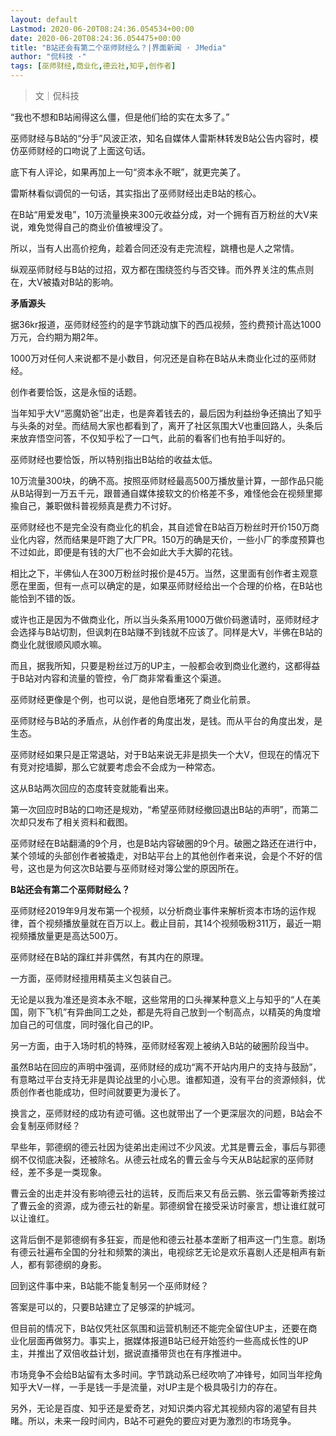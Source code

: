 ```yaml
---
layout: default
Lastmod: 2020-06-20T08:24:36.054534+00:00
date: 2020-06-20T08:24:36.054475+00:00
title: "B站还会有第二个巫师财经么？|界面新闻 · JMedia"
author: "侃科技 ·"
tags: [巫师财经,商业化,德云社,知乎,创作者]
---
```


> 文｜侃科技

“我也不想和B站闹得这么僵，但是他们给的实在太多了。”

巫师财经与B站的“分手”风波正浓，知名自媒体人雷斯林转发B站公告内容时，模仿巫师财经的口吻说了上面这句话。

底下有人评论，如果再加上一句“资本永不眠”，就更完美了。

雷斯林看似调侃的一句话，其实指出了巫师财经出走B站的核心。

在B站“用爱发电”，10万流量换来300元收益分成，对一个拥有百万粉丝的大V来说，难免觉得自己的商业价值被埋没了。

所以，当有人出高价挖角，趁着合同还没有走完流程，跳槽也是人之常情。

纵观巫师财经与B站的过招，双方都在围绕签约与否交锋。而外界关注的焦点则在，大V被撬对B站的影响。

**矛盾源头**

据36kr报道，巫师财经签约的是字节跳动旗下的西瓜视频，签约费预计高达1000万元，合约期为期2年。

1000万对任何人来说都不是小数目，何况还是自称在B站从未商业化过的巫师财经。

创作者要恰饭，这是永恒的话题。

当年知乎大V“恶魔奶爸”出走，也是奔着钱去的，最后因为利益纷争还搞出了知乎与头条的对垒。而结局大家也都看到了，离开了社区氛围大V也重回路人，头条后来放弃悟空问答，不仅知乎松了一口气，此前的看客们也有拍手叫好的。

巫师财经也要恰饭，所以特别指出B站给的收益太低。

10万流量300块，的确不高。按照巫师财经最高500万播放量计算，一部作品只能从B站得到一万五千元，跟普通自媒体接软文的价格差不多，难怪他会在视频里揶揄自己，兼职做科普视频真是费力不讨好。

巫师财经也不是完全没有商业化的机会，其自述曾在B站百万粉丝时开价150万商业化内容，然而结果是吓跑了大厂PR。150万的确是天价，一些小厂的季度预算也不过如此，即便是有钱的大厂也不会如此大手大脚的花钱。

相比之下，半佛仙人在300万粉丝时报价是45万。当然，这里面有创作者主观意愿在里面，但有一点可以确定的是，如果巫师财经给出一个合理的价格，在B站也能恰到不错的饭。

或许也正是因为不做商业化，所以当头条系用1000万做价码邀请时，巫师财经才会选择与B站切割，但讽刺在B站赚不到钱就不应该了。同样是大V，半佛在B站的商业化就很顺风顺水嘛。

而且，据我所知，只要是粉丝过万的UP主，一般都会收到商业化邀约，这都得益于B站对内容和流量的管控，令厂商非常看重这个渠道。

巫师财经更像是个例，也可以说，是他自愿堵死了商业化前景。

巫师财经与B站的矛盾点，从创作者的角度出发，是钱。而从平台的角度出发，是生态。

巫师财经如果只是正常退站，对于B站来说无非是损失一个大V，但现在的情况下有竞对挖墙脚，那么它就要考虑会不会成为一种常态。

这从B站两次回应的态度转变就能看出来。

第一次回应时B站的口吻还是规劝，“希望巫师财经撤回退出B站的声明”，而第二次却只发布了相关资料和截图。

巫师财经在B站翻涌的9个月，也是B站内容破圈的9个月。破圈之路还在进行中，某个领域的头部创作者被撬走，对B站平台上的其他创作者来说，会是个不好的信号，这也是为何这次B站要与巫师财经对簿公堂的原因所在。

**B站还会有第二个巫师财经么？**

巫师财经2019年9月发布第一个视频，以分析商业事件来解析资本市场的运作规律，首个视频播放量就在百万以上。截止目前，其14个视频吸粉311万，最近一期视频播放量更是高达500万。

巫师财经在B站的蹿红并非偶然，有其内在的原理。

一方面，巫师财经擅用精英主义包装自己。

无论是以我为准还是资本永不眠，这些常用的口头禅某种意义上与知乎的“人在美国，刚下飞机”有异曲同工之处，都是先将自己放到一个制高点，以精英的角度增加自己的可信度，同时强化自己的IP。

另一方面，由于入场时机的特殊，巫师财经客观上被纳入B站的破圈阶段当中。

虽然B站在回应的声明中强调，巫师财经的成功“离不开站内用户的支持与鼓励”，有意略过平台支持无非是舆论战里的小心思。谁都知道，没有平台的资源倾斜，优质创作者也能成功，但时间就要更为漫长了。

换言之，巫师财经的成功有迹可循。这也就带出了一个更深层次的问题，B站会不会复制巫师财经？

早些年，郭德纲的德云社因为徒弟出走闹过不少风波。尤其是曹云金，事后与郭德纲不仅彻底决裂，还被除名。从德云社成名的曹云金与今天从B站起家的巫师财经，差不多是一类现象。

曹云金的出走并没有影响德云社的运转，反而后来又有岳云鹏、张云雷等新秀接过了曹云金的资源，成为德云社的新星。郭德纲曾在接受采访时豪言，想让谁红就可以让谁红。

这背后倒不是郭德纲有多狂妄，而是他和德云社基本垄断了相声这一门生意。剧场有德云社遍布全国的分社和频繁的演出，电视综艺无论是欢乐喜剧人还是相声有新人，都有郭德纲的身影。

回到这件事中来，B站能不能复制另一个巫师财经？

答案是可以的，只要B站建立了足够深的护城河。

但目前的情况下，B站仅凭社区氛围和运营机制还不能完全留住UP主，还要在商业化层面再做努力。事实上，据媒体报道B站已经开始签约一些高成长性的UP主，并推出了双倍收益计划，据说直播带货也在有序推进中。

市场竞争不会给B站留有太多时间。字节跳动系已经吹响了冲锋号，如同当年挖角知乎大V一样，一手是钱一手是流量，对UP主是个极具吸引力的存在。

另外，无论是百度、知乎还是爱奇艺，对知识类内容尤其视频内容的渴望有目共睹。所以，未来一段时间内，B站不可避免的要应对更为激烈的市场竞争。

